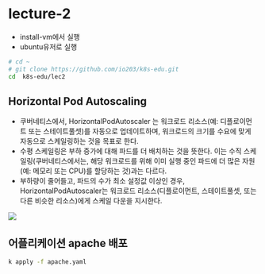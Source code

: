 # lecture-2
- install-vm에서 실행 
- ubuntu유저로  실행   
```sh
# cd ~
# git clone https://github.com/io203/k8s-edu.git
cd  k8s-edu/lec2
```

## Horizontal Pod Autoscaling
- 쿠버네티스에서, HorizontalPodAutoscaler 는 워크로드 리소스(예: 디플로이먼트 또는 스테이트풀셋)를 자동으로 업데이트하며, 워크로드의 크기를 수요에 맞게 자동으로 스케일링하는 것을 목표로 한다.
- 수평 스케일링은 부하 증가에 대해 파드를 더 배치하는 것을 뜻한다. 이는 수직 스케일링(쿠버네티스에서는, 해당 워크로드를 위해 이미 실행 중인 파드에 더 많은 자원(예: 메모리 또는 CPU)를 할당하는 것)과는 다르다.
- 부하량이 줄어들고, 파드의 수가 최소 설정값 이상인 경우, HorizontalPodAutoscaler는 워크로드 리소스(디플로이먼트, 스테이트풀셋, 또는 다른 비슷한 리소스)에게 스케일 다운을 지시한다.

<image src="images/hpa.png" />

## 어플리케이션 apache 배포
```sh 
k apply -f apache.yaml

```